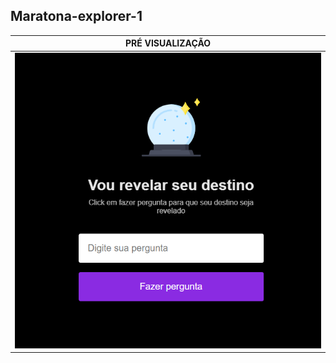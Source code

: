 ## Maratona-explorer-1

|                                 PRÉ VISUALIZAÇÃO                                 |
| :------------------------------------------------------------------------------: |
| ![Imagem maratona-explorer](Assets/Captura%20de%20tela%202024-03-15%20215204.png) |
